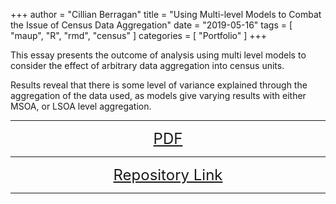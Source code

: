 +++
author = "Cillian Berragan"
title = "Using Multi-level Models to Combat the Issue of Census Data Aggregation"
date = "2019-05-16"
tags = [
    "maup",
    "R",
    "rmd",
    "census"
]
categories = [
    "Portfolio"
]
+++

This essay presents the outcome of analysis using multi level models to consider the effect of arbitrary data aggregation into census units.

<!--more-->

Results reveal that there is some level of variance explained through the aggregation of the data used, as models give varying results with either MSOA, or LSOA level aggregation.

---

<p align="center">
<font size="5">
<a href="/post/projects/pdfs/a1_envs453.pdf"> PDF</a>
</font>
</p>

---

<p align="center">
<font size="5">
<a href="https://github.com/cjber/gds/tree/master/envs453/a1_envs453"> Repository Link</a>
</font>
</p>

---
